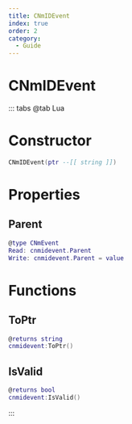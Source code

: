 ```yaml
---
title: CNmIDEvent
index: true
order: 2
category:
  - Guide
---
```


# CNmIDEvent

::: tabs
@tab Lua
# Constructor
```lua
CNmIDEvent(ptr --[[ string ]])
```
# Properties
## Parent 
```lua
@type CNmEvent
Read: cnmidevent.Parent
Write: cnmidevent.Parent = value
```
# Functions
## ToPtr
```lua
@returns string
cnmidevent:ToPtr()
```
## IsValid
```lua
@returns bool
cnmidevent:IsValid()
```

:::